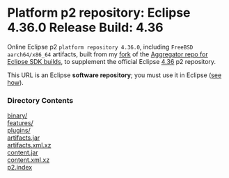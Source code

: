# Platform p2 repository: Eclipse 4.36.0 Release Build: 4.36

Online Eclipse p2 `platform repository 4.36.0`,
including `FreeBSD aarch64/x86_64` artifacts, built from my [fork](https://github.com/chirontt/eclipse.platform.releng.aggregator/tree/R4_36_maintenance)
of the [Aggregator repo for Eclipse SDK builds](https://github.com/eclipse-platform/eclipse.platform.releng.aggregator),
to supplement the official Eclipse [4.36](https://download.eclipse.org/eclipse/updates/4.36/) p2 repository.

This URL is an Eclipse **software repository**; you must use it in Eclipse ([see how](https://help.eclipse.org/topic/org.eclipse.platform.doc.user/tasks/tasks-127.htm)).

### Directory Contents

[binary/](binary)  
[features/](features)  
[plugins/](plugins)  
[artifacts.jar](artifacts.jar)  
[artifacts.xml.xz](artifacts.xml.xz)  
[content.jar](content.jar)  
[content.xml.xz](content.xml.xz)  
[p2.index](p2.index)  

